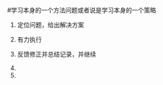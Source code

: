 
#学习本身的一个方法问题或者说是学习本身的一个策略
1. 定位问题，给出解决方案
2. 有力执行
3. 反馈修正并总结记录，并继续
4. 













































5. 

